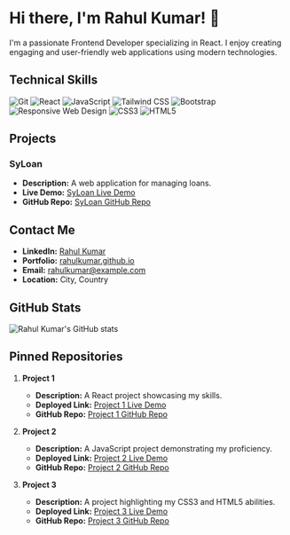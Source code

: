 # Hi there, I'm Rahul Kumar! 👋

I'm a passionate Frontend Developer specializing in React. I enjoy creating engaging and user-friendly web applications using modern technologies.

## Technical Skills
![Git](https://img.shields.io/badge/-Git-black?style=flat-square&logo=git)
![React](https://img.shields.io/badge/-React-black?style=flat-square&logo=react)
![JavaScript](https://img.shields.io/badge/-JavaScript-black?style=flat-square&logo=javascript)
![Tailwind CSS](https://img.shields.io/badge/-Tailwind_CSS-black?style=flat-square&logo=tailwind-css)
![Bootstrap](https://img.shields.io/badge/-Bootstrap-black?style=flat-square&logo=bootstrap)
![Responsive Web Design](https://img.shields.io/badge/-Responsive_Web_Design-black?style=flat-square)
![CSS3](https://img.shields.io/badge/-CSS3-black?style=flat-square&logo=css3)
![HTML5](https://img.shields.io/badge/-HTML5-black?style=flat-square&logo=html5)

## Projects
### SyLoan
- **Description:** A web application for managing loans.
- **Live Demo:** [SyLoan Live Demo](https://syloan.github.io)
- **GitHub Repo:** [SyLoan GitHub Repo](https://github.com/syloan)

## Contact Me
- **LinkedIn:** [Rahul Kumar](https://www.linkedin.com/in/rahulkumar)
- **Portfolio:** [rahulkumar.github.io](https://rahulkumar.github.io)
- **Email:** rahulkumar@example.com
- **Location:** City, Country

## GitHub Stats
![Rahul Kumar's GitHub stats](https://github-readme-stats.vercel.app/api?username=rahulkumar&show_icons=true&theme=dark)

## Pinned Repositories
1. **Project 1**
   - **Description:** A React project showcasing my skills.
   - **Deployed Link:** [Project 1 Live Demo](https://rahulkumar.github.io/project1-demo)
   - **GitHub Repo:** [Project 1 GitHub Repo](https://github.com/rahulkumar/project1-demo)

2. **Project 2**
   - **Description:** A JavaScript project demonstrating my proficiency.
   - **Deployed Link:** [Project 2 Live Demo](https://rahulkumar.github.io/project2-demo)
   - **GitHub Repo:** [Project 2 GitHub Repo](https://github.com/rahulkumar/project2-demo)

3. **Project 3**
   - **Description:** A project highlighting my CSS3 and HTML5 abilities.
   - **Deployed Link:** [Project 3 Live Demo](https://rahulkumar.github.io/project3-demo)
   - **GitHub Repo:** [Project 3 GitHub Repo](https://github.com/rahulkumar/project3-demo)

